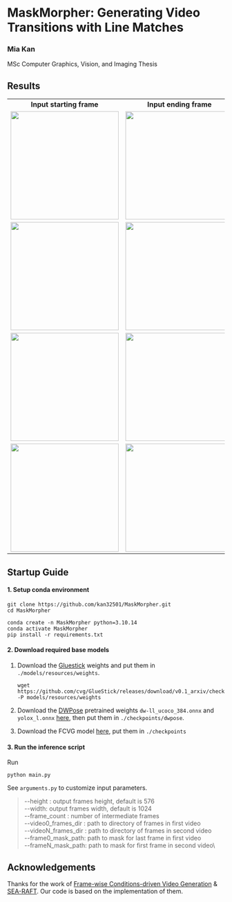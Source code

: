 # MaskMorpher: Generating Video Transitions with Line Matches
### Mia Kan

MSc Computer Graphics, Vision, and Imaging Thesis

## Results

<table class="center">
    <tr style="font-weight: bolder;text-align:center;">
        <td>Input starting frame</td>
        <td>Input ending frame</td>
        <td>Inbetweening results</td>
    </tr>
  <tr>
  <td>
    <img src=example/real/003/00.png width="250">
  </td>
  <td>
    <img src=example/real/003/24.png width="250">
  </td>
  <td>
    <img src=example/real/003/out.gif width="250">
  </td>
  </tr>
  <tr>
  <td>
    <img src=example/real/002/00.png width="250">
  </td>
  <td>
    <img src=example/real/002/24.png width="250">
  </td>
  <td>
    <img src=example/real/002/out.gif width="250">
  </td>
  </tr>
  <tr>
  <td>
    <img src=example/animation/003/00.jpg width="250">
  </td>
  <td>
    <img src=example/animation/003/24.jpg width="250">
  </td>
  <td>
    <img src=example/animation/003/out.gif width="250">
  </td>
  </tr> 
  <tr>
  <td>
    <img src=example/animation/002/00.png width="250">
  </td>
  <td>
    <img src=example/animation/002/24.png width="250">
  </td>
  <td>
    <img src=example/animation/002/out.gif width="250">
  </td>
  </tr> 
</table>



## Startup Guide
#### 1. Setup conda environment

```shell
git clone https://github.com/kan32501/MaskMorpher.git
cd MaskMorpher
```

```
conda create -n MaskMorpher python=3.10.14
conda activate MaskMorpher
pip install -r requirements.txt
```

#### 2. Download required base models

1. Download the [Gluestick](https://github.com/cvg/GlueStick) weights and put them in `./models/resources/weights`.

   ```
   wget https://github.com/cvg/GlueStick/releases/download/v0.1_arxiv/checkpoint_GlueStick_MD.tar -P models/resources/weights
   ```

2. Download the  [DWPose](https://github.com/IDEA-Research/DWPose) pretrained weights `dw-ll_ucoco_384.onnx` and `yolox_l.onnx` [here](https://drive.google.com/drive/folders/1Ftv-jR4R8VtnOyy38EVLRa0yLz0-BnUY?usp=sharing), then put them in `./checkpoints/dwpose`. 

3. Download the FCVG model [here](https://drive.google.com/drive/folders/1qIvr9WO8qk3NUdztxweTmexfkHt8oRDB?usp=sharing), put them in `./checkpoints`

#### 3. Run the inference script

Run

```
python main.py 
```

See `arguments.py` to customize input parameters.

>   --height : output frames height, default is 576\
>   --width: output frames width, default is 1024\
>   --frame_count : number of intermediate frames\
>   --video0_frames_dir : path to directory of frames in first video\
>   --videoN_frames_dir : path to directory of frames in second video\
>   --frame0_mask_path: path to mask for last frame in first video\
>   --frameN_mask_path: path to mask for first frame in second video\


## Acknowledgements

Thanks for the work of [Frame-wise Conditions-driven Video Generation](https://github.com/Tian-one/FCVG) &  [SEA-RAFT](https://github.com/princeton-vl/SEA-RAFT?tab=readme-ov-file). Our code is based on the implementation of them.
